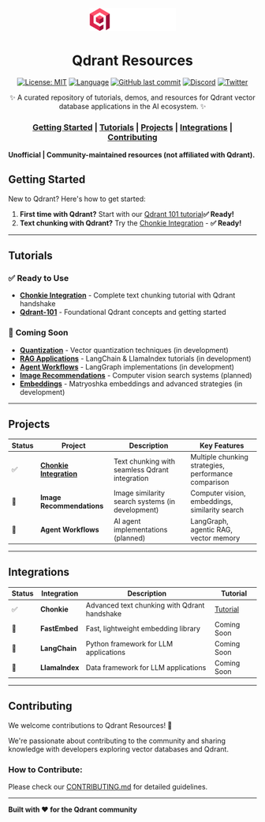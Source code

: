 <div align="center">
<img src="assets/qdrant_logo.svg" alt="Qdrant Resources" width="175px">

<h1>Qdrant Resources</h1>

<p>
  <a href="https://opensource.org/licenses/MIT"><img src="https://img.shields.io/badge/License-MIT-yellow.svg" alt="License: MIT"></a>
  <a href="#"><img src="https://img.shields.io/github/languages/top/Goodnight77/qdrant-resources" alt="Language"></a>
  <a href="#"><img src="https://img.shields.io/github/last-commit/Goodnight77/qdrant-resources" alt="GitHub last commit"></a>
  <a href="https://discord.gg/qdrant"><img src="https://img.shields.io/badge/Discord-Qdrant%20Community-blueviolet" alt="Discord"></a>
  <a href="https://twitter.com/qdrant_engine"><img src="https://img.shields.io/badge/Twitter-@qdrant_engine-blue" alt="Twitter"></a>
</p>

<p>
    ✨ A curated repository of tutorials, demos, and resources for Qdrant vector database applications in the AI ecosystem. ✨
</p>

<div align="center">
  <h3>
    <a href="#getting-started">Getting Started</a> |
    <a href="#tutorials">Tutorials</a> |
    <a href="#projects">Projects</a> |
    <a href="#integrations">Integrations</a> |
    <a href="#contributing">Contributing</a>
  </h3>
</div>

</div>

**Unofficial | Community-maintained resources (not affiliated with Qdrant).**


## Getting Started

New to Qdrant? Here's how to get started:

1. **First time with Qdrant?** Start with our [Qdrant 101 tutorial](Qdrant-101/qdrant_101_tutorial.ipynb)**✅ Ready!**
2. **Text chunking with Qdrant?** Try the [Chonkie Integration](chonkie/Chonkie_Qdrant_Handshake.ipynb) - **✅ Ready!**

<hr>

## Tutorials

### ✅ **Ready to Use**
- **[Chonkie Integration](chonkie/)** - Complete text chunking tutorial with Qdrant handshake
- **[Qdrant-101](Qdrant-101/)** - Foundational Qdrant concepts and getting started  

### 🚧 **Coming Soon**
- **[Quantization](quantization/)** - Vector quantization techniques (in development)
- **[RAG Applications](RAG/)** - LangChain & LlamaIndex tutorials (in development)
- **[Agent Workflows](Agents/)** - LangGraph implementations (in development) 
- **[Image Recommendations](img_recom/)** - Computer vision search systems (planned)
- **[Embeddings](embeddings/)** - Matryoshka embeddings and advanced strategies (in development)


<hr>

## Projects

| Status | Project | Description | Key Features |
| --- | --- | --- | --- |
| ✅ | **[Chonkie Integration](chonkie/)** | Text chunking with seamless Qdrant integration | Multiple chunking strategies, performance comparison |
| 🚧 | **Image Recommendations** | Image similarity search systems (in development) | Computer vision, embeddings, similarity search |
| 🚧 | **Agent Workflows** | AI agent implementations (planned) | LangGraph, agentic RAG, vector memory |

<hr>

## Integrations

| Status | Integration | Description | Tutorial |
| --- | --- | --- | --- |
| ✅ | **Chonkie** | Advanced text chunking with Qdrant handshake | [Tutorial](chonkie/Chonkie_Qdrant_Handshake.ipynb) |
| 🚧 | **FastEmbed** | Fast, lightweight embedding library | Coming Soon |
| 🚧 | **LangChain** | Python framework for LLM applications | Coming Soon |
| 🚧 | **LlamaIndex** | Data framework for LLM applications | Coming Soon |

<hr>

## Contributing

We welcome contributions to Qdrant Resources! 🎉 

We're passionate about contributing to the community and sharing knowledge with developers exploring vector databases and Qdrant.

### How to Contribute:

Please check our [CONTRIBUTING.md](CONTRIBUTING.md) for detailed guidelines.

---

**Built with ❤️ for the Qdrant community**
